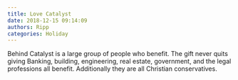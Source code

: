 ```yaml
---
title: Love Catalyst
date: 2018-12-15 09:14:09
authors: Ripp
categories: Holiday
---
```


 Behind Catalyst is a large group of people who benefit.   The gift never quits giving
Banking, building, engineering, real estate, government, and the legal professions all benefit.
Additionally they are all Christian conservatives.